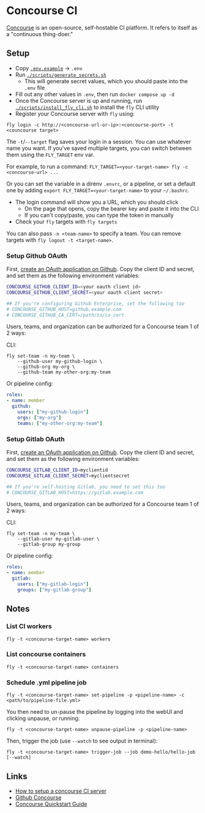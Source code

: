 # Concourse CI

[Concourse](https://concourse-ci.org) is an open-source, self-hostable CI platform. It refers to itself as a "continuous thing-doer."

## Setup

- Copy [`.env.example`](./.env.example) -> `.env`
- Run [`./scripts/generate_secrets.sh`](./scripts/generate_secrets.sh)
    - This will generate secret values, which you should paste into the `.env` file
- Fill out any other values in `.env`, then run `docker compose up -d`
- Once the Concourse server is up and running, run [`./scripts/install_fly_cli.sh`](./scripts/install_fly_cli.sh) to install the `fly` CLI utility
- Register your Concourse server with `fly` using:

```shell
fly login -c http://<concourse-url-or-ip>:<concourse-port> -t <councourse target>
```

The `-t`/`--target` flag saves your login in a session. You can use whatever name you want. If you've saved multiple targets, you can switch between them using the `FLY_TARGET` env var.

For example, to run a command: `FLY_TARGET=<your-target-name> fly -c <concourse-url> ...`

Or you can set the variable in a direnv `.envrc`, or a pipeline, or set a default one by adding `export FLY_TARGET=<your-target-name>` to your `~/.bashrc`.

- The login command will show you a URL, which you should click
    - On the page that opens, copy the bearer key and paste it into the CLI
    - If you can't copy/paste, you can type the token in manually
- Check your `fly` targets with `fly targets`

You can also pass `-n <team-name>` to specify a team. You can remove targets with `fly logout -t <target-name>`.

### Setup Github OAuth

First, [create an OAuth application on Github](https://github.com/settings/applications/new). Copy the client ID and secret, and set them as the following environment variables:

```bash
CONCOURSE_GITHUB_CLIENT_ID=<your oauth client id>
CONCOURSE_GITHUB_CLIENT_SECRET=<your oauth client secret>

## If you're configuring Github Enterprise, set the following too
# CONCOURSE_GITHUB_HOST=github.example.com
# CONCOURSE_GITHUB_CA_CERT=/path/to/ca_cert
```

Users, teams, and organization can be authorized for a Concourse team 1 of 2 ways:

CLI:

```shell
fly set-team -n my-team \
    --github-user my-github-login \
    --github-org my-org \
    --github-team my-other-org:my-team
```

Or pipeline config:

```yaml
roles:
- name: member
  github:
    users: ["my-github-login"]
    orgs: ["my-org"]
    teams: ["my-other-org:my-team"]
```

### Setup Gitlab OAuth

First, [create an OAuth application on Github](https://github.com/settings/applications/new). Copy the client ID and secret, and set them as the following environment variables:

```bash
CONCOURSE_GITLAB_CLIENT_ID=myclientid
CONCOURSE_GITLAB_CLIENT_SECRET=myclientsecret

## If you're self-hosting Gitlab, you need to set this too
# CONCOURSE_GITLAB_HOST=https://gitlab.example.com
```

Users, teams, and organization can be authorized for a Concourse team 1 of 2 ways:

CLI:

```shell
fly set-team -n my-team \
    --gitlab-user my-gitlab-user \
    --gitlab-group my-group
```

Or pipeline config:

```yaml
roles:
- name: member
  gitlab:
    users: ["my-gitlab-login"]
    groups: ["my-gitlab-group"]
```

## Notes

### List CI workers

```shell
fly -t <concourse-target-name> workers
```

### List concourse containers

```shell
fly -t <concourse-target-name> containers
```

### Schedule .yml pipeline job

```shell
fly -t <concourse-target-name> set-pipeline -p <pipeline-name> -c <path/to/pipeline-file.yml>
```

You then need to un-pause the pipeline by logging into the webUI and clicking unpause, or running:

```shell
fly -t <concourse-target-name> unpause-pipeline -p <pipeline-name>
```

Then, trigger the job (use `--watch` to see output in terminal):

```shell
fly -t <concourse-target-name> trigger-job --job demo-hello/hello-job [--watch]
```

## Links

- [How to setup a concourse CI server](https://dev.to/ruanbekker/how-to-setup-a-concourse-ci-server-597g)
- [Github Concourse](https://github.com/concourse/concourse)
- [Concourse Quickstart Guide](https://concourse-ci.org/quick-start.html)
